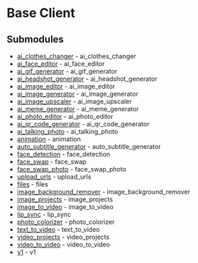 # Base Client



## Submodules
- [ai_clothes_changer](resources/v1/ai_clothes_changer/README.md) - ai_clothes_changer
- [ai_face_editor](resources/v1/ai_face_editor/README.md) - ai_face_editor
- [ai_gif_generator](resources/v1/ai_gif_generator/README.md) - ai_gif_generator
- [ai_headshot_generator](resources/v1/ai_headshot_generator/README.md) - ai_headshot_generator
- [ai_image_editor](resources/v1/ai_image_editor/README.md) - ai_image_editor
- [ai_image_generator](resources/v1/ai_image_generator/README.md) - ai_image_generator
- [ai_image_upscaler](resources/v1/ai_image_upscaler/README.md) - ai_image_upscaler
- [ai_meme_generator](resources/v1/ai_meme_generator/README.md) - ai_meme_generator
- [ai_photo_editor](resources/v1/ai_photo_editor/README.md) - ai_photo_editor
- [ai_qr_code_generator](resources/v1/ai_qr_code_generator/README.md) - ai_qr_code_generator
- [ai_talking_photo](resources/v1/ai_talking_photo/README.md) - ai_talking_photo
- [animation](resources/v1/animation/README.md) - animation
- [auto_subtitle_generator](resources/v1/auto_subtitle_generator/README.md) - auto_subtitle_generator
- [face_detection](resources/v1/face_detection/README.md) - face_detection
- [face_swap](resources/v1/face_swap/README.md) - face_swap
- [face_swap_photo](resources/v1/face_swap_photo/README.md) - face_swap_photo
- [upload_urls](resources/v1/files/upload_urls/README.md) - upload_urls
- [files](resources/v1/files/README.md) - files
- [image_background_remover](resources/v1/image_background_remover/README.md) - image_background_remover
- [image_projects](resources/v1/image_projects/README.md) - image_projects
- [image_to_video](resources/v1/image_to_video/README.md) - image_to_video
- [lip_sync](resources/v1/lip_sync/README.md) - lip_sync
- [photo_colorizer](resources/v1/photo_colorizer/README.md) - photo_colorizer
- [text_to_video](resources/v1/text_to_video/README.md) - text_to_video
- [video_projects](resources/v1/video_projects/README.md) - video_projects
- [video_to_video](resources/v1/video_to_video/README.md) - video_to_video
- [v1](resources/v1/README.md) - v1

